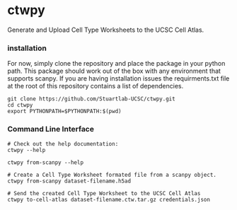 # ctwpy
Generate and Upload Cell Type Worksheets to the UCSC Cell Atlas.

### installation

For now, simply clone the repository and place the package in your python path. This package should work out of the box with any environment that supports scanpy. If you are having installation issues the requirments.txt file at the root of this repository contains a list of dependencies.

```
git clone https://github.com/Stuartlab-UCSC/ctwpy.git
cd ctwpy
export PYTHONPATH=$PYTHONPATH:$(pwd)
```

### Command Line Interface
```
# Check out the help documentation:
ctwpy --help

ctwpy from-scanpy --help

# Create a Cell Type Worksheet formated file from a scanpy object.
ctwpy from-scanpy dataset-filename.h5ad 

# Send the created Cell Type Worksheet to the UCSC Cell Atlas
ctwpy to-cell-atlas dataset-filename.ctw.tar.gz credentials.json
```
